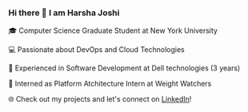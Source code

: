 ### Hi there 👋 I am Harsha Joshi

🎓 Computer Science Graduate Student at New York University

💻 Passionate about DevOps and Cloud Technologies

🌟 Experienced in Software Development at Dell technologies (3 years)

🔭 Interned as Platform Atchitecture Intern at Weight Watchers

🌐 Check out my projects and let's connect on [LinkedIn](https://www.linkedin.com/in/harsha--joshi/)!

<!--
**harsha031098/harsha031098** is a ✨ _special_ ✨ repository because its `README.md` (this file) appears on your GitHub profile.

Here are some ideas to get you started:

- 🔭 I’m currently working on ...
- 🌱 I’m currently learning ...
- 👯 I’m looking to collaborate on ...
- 🤔 I’m looking for help with ...
- 💬 Ask me about ...
- 📫 How to reach me: ...
- 😄 Pronouns: ...
- ⚡ Fun fact: ...
-->
